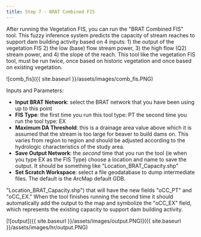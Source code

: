 ```yaml
---
title: Step 7 - BRAT Combined FIS
---
```


After running the Vegetation FIS, you can run the "BRAT Combined FIS" tool.  This fuzzy inference system predicts the capacity of stream reaches to support dam building activity based on 4 inputs: 1) the output of the vegetation FIS 2) the low (base) flow stream power, 3) the high flow (Q2) stream power, and 4) the slope of the reach.  This tool like the vegetation FIS tool, must be run twice, once based on historic vegetation and once based on existing vegetation.

![comb_fis]({{ site.baseurl }}/assets/images/comb_fis.PNG)

Inputs and Parameters:

- **Input BRAT Network**: select the BRAT network that you have been using up to this point
- **FIS Type**:  the first time you run this tool type: PT  the second time you run the tool type: EX
- **Maximum DA Threshold**: this is a drainage area value above which it is assumed that the stream is too large for beaver to build dams on.  This varies from region to region and should be adjusted according to the hydrologic characteristics of the study area.
- **Save Output Network**: the *second* time that you run the tool (ie when you type EX as the FIS Type) choose a location and name to save the output.  It should be something like "Location_BRAT_Capacity.shp"
- **Set Scratch Workspace**: select a file geodatabase to dump intermediate files. The default is the ArcMap default GDB.

"Location_BRAT_Capacity.shp") that will have the new fields "oCC_PT" and "oCC_EX."  When the tool finishes running the second time it should automatically add the output to the map and symbolize the "oCC_EX" field, which represents the existing capacity to support dam building activity.

[![output]({{ site.baseurl }}/assets/images/output.PNG)]({{ site.baseurl }}/assets/images/hr/output.PNG)